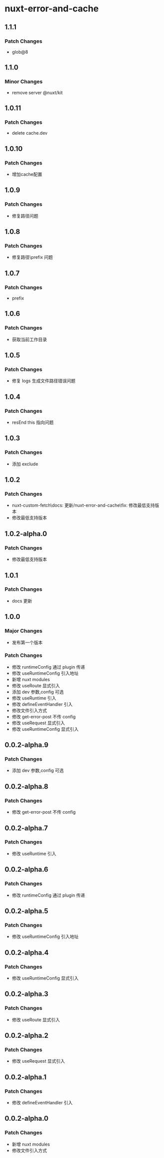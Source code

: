 # nuxt-error-and-cache

## 1.1.1

### Patch Changes

- glob@8

## 1.1.0

### Minor Changes

- remove server @nuxt/kit

## 1.0.11

### Patch Changes

- delete cache.dev

## 1.0.10

### Patch Changes

- 增加cache配置

## 1.0.9

### Patch Changes

- 修复路径问题

## 1.0.8

### Patch Changes

- 修复路径\prefix 问题

## 1.0.7

### Patch Changes

- prefix

## 1.0.6

### Patch Changes

- 获取当前工作目录

## 1.0.5

### Patch Changes

- 修复 logs 生成文件路径错误问题

## 1.0.4

### Patch Changes

- resEnd this 指向问题

## 1.0.3

### Patch Changes

- 添加 exclude

## 1.0.2

### Patch Changes

- nuxt-custom-fetch\docs: 更新/nuxt-error-and-cache\fix: 修改最低支持版本
- 修改最低支持版本

## 1.0.2-alpha.0

### Patch Changes

- 修改最低支持版本

## 1.0.1

### Patch Changes

- docs 更新

## 1.0.0

### Major Changes

- 发布第一个版本

### Patch Changes

- 修改 runtimeConfig 通过 plugin 传递
- 修改 useRuntimeConfig 引入地址
- 新增 nuxt modules
- 修改 useRoute 显式引入
- 添加 dev 参数,config 可选
- 修改 useRuntime 引入
- 修改 defineEventHandler 引入
- 修改文件引入方式
- 修改 get-error-post 不传 config
- 修改 useRequest 显式引入
- 修改 useRuntimeConfig 显式引入

## 0.0.2-alpha.9

### Patch Changes

- 添加 dev 参数,config 可选

## 0.0.2-alpha.8

### Patch Changes

- 修改 get-error-post 不传 config

## 0.0.2-alpha.7

### Patch Changes

- 修改 useRuntime 引入

## 0.0.2-alpha.6

### Patch Changes

- 修改 runtimeConfig 通过 plugin 传递

## 0.0.2-alpha.5

### Patch Changes

- 修改 useRuntimeConfig 引入地址

## 0.0.2-alpha.4

### Patch Changes

- 修改 useRuntimeConfig 显式引入

## 0.0.2-alpha.3

### Patch Changes

- 修改 useRoute 显式引入

## 0.0.2-alpha.2

### Patch Changes

- 修改 useRequest 显式引入

## 0.0.2-alpha.1

### Patch Changes

- 修改 defineEventHandler 引入

## 0.0.2-alpha.0

### Patch Changes

- 新增 nuxt modules
- 修改文件引入方式
